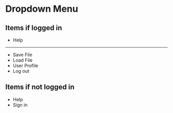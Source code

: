 # Dropdown Menu

## Items if logged in
- Help
---
- Save File
- Load File
- User Profile
- Log out

## Items if **not** logged in
- Help
- Sign in
